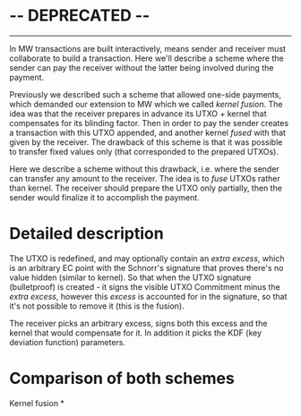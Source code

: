 # -- DEPRECATED --

***



In MW transactions are built interactively, means sender and receiver must collaborate to build a transaction. Here we'll describe a scheme where the sender can pay the receiver without the latter being involved during the payment.

Previously we described such a scheme that allowed one-side payments, which demanded our extension to MW which we called _kernel fusion_. The idea was that the receiver prepares in advance its UTXO + kernel that compensates for its blinding factor. Then in order to pay the sender creates a transaction with this UTXO appended, and another kernel _fused_ with that given by the receiver. The drawback of this scheme is that it was possible to transfer fixed values only (that corresponded to the prepared UTXOs).

Here we describe a scheme without this drawback, i.e. where the sender can transfer any amount to the receiver.
The idea is to _fuse_ UTXOs rather than kernel. The receiver should prepare the UTXO only partially, then the sender would finalize it to accomplish the payment.

# Detailed description

The UTXO is redefined, and may optionally contain an _extra excess_, which is an arbitrary EC point with the Schnorr's signature that proves there's no value hidden (similar to kernel). So that when the UTXO signature (bulletproof) is created - it signs the visible UTXO Commitment minus the _extra excess_, however this _excess_ is accounted for in the signature, so that it's not possible to remove it (this is the fusion).

The receiver picks an arbitrary excess, signs both this excess and the kernel that would compensate for it. In addition it picks the KDF (key deviation function) parameters.


# Comparison of both schemes

Kernel fusion
* 
